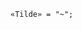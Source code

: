 <!-- This file is generated automatically by infrastructure scripts. Please don't edit by hand. -->

```{ .ebnf .slang-ebnf #Tilde }
«Tilde» = "~";
```
